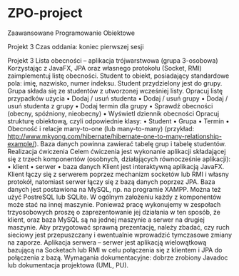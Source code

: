 # ZPO-project
Zaawansowane Programowanie Obiektowe

Projekt 3
Czas oddania: koniec pierwszej sesji

Projekt 3 Lista obecności – aplikacja trójwarstwowa (grupa 3-osobowa)
Korzystając z JavaFX, JPA oraz własnego protokołu (Socket, RMI) zaimplementuj listę obecności.
Student to obiekt, posiadający standardowe pola: imię, nazwisko, numer indeksu.
Student przydzielony jest do grupy. Grupa składa się ze studentów z utworzonej wcześniej listy.
Opracuj listę przypadków użycia
•	Dodaj / usuń studenta
•	Dodaj / usuń grupy
•	Dodaj / usuń studenta z grupy
•	Dodaj termin dla grupy
•	Sprawdź obecności (obecny, spóźniony, nieobecny)
•	Wyświetl dziennik obecności
Opracuj strukturę obiektową, czyli odpowiednie klasy:
•	Student
•	Grupa
•	Termin
•	Obecność
i relacje many-to-one (lub many-to-many) (przykład: http://www.mkyong.com/hibernate/hibernate-one-to-many-relationship-example/).
Baza danych powinna zawierać tabelę grup i tabelę studentów.
Realizacja ćwiczenia
Celem ćwiczenia jest wykonanie aplikacji składającej się z trzech komponentów (osobnych, działających równocześnie aplikacji):
•	klient
•	serwer
•	baza danych
Klient jest interaktywną aplikacją JavaFX. Klient łączy się z serwerem poprzez mechanizm socketów lub RMI i własny protokół, natomiast serwer łączy się z bazą danych poprzez JPA.
Baza danych jest postawiona na MySQL, np. na programie XAMPP. Można też użyć PostreSQL lub SQLite.
W ogólnym założeniu każdy z komponentów może stać na innej maszynie. Ponieważ pracę wykonujemy w zespołach trzyosobowych proszę o zaprezentowanie jej działania w ten sposób, że klient, oraz baza MySQL są na jednej maszynie a serwer na drugiej maszynie. Aby przygotować sprawną prezentację, należy zbadać, czy ruch sieciowy jest przepuszczany i ewentualnie wprowadzić tymczasowe zmiany na zaporze.
Aplikacja serwera – serwer jest aplikacją wielowątkową bazującą na Socketach lub RMI w celu połączenia się z klientem i JPA do połączenia z bazą.
Wymagania dokumentacyjne: 
dobrze zrobiony Javadoc  lub dokumentacja projektowa (UML, PU).
